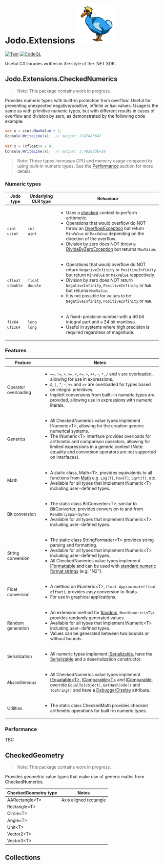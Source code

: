 # Jodo.Extensions <img src="PackageIcon.png" alt="Logo" height="128"/>

[![Test](https://github.com/JosephJShort/Jodo.Extensions/actions/workflows/tests.yml/badge.svg)](https://github.com/JosephJShort/Jodo.Extensions/actions/workflows/tests.yml) [![CodeQL](https://github.com/JosephJShort/Jodo.Extensions/actions/workflows/codeql-analysis.yml/badge.svg)](https://github.com/JosephJShort/Jodo.Extensions/actions/workflows/codeql-analysis.yml)

Useful C# libraries written in the style of the .NET SDK.

## Jodo.Extensions.CheckedNumerics

> Note: This package contains work in progress.

Provides numeric types with built-in protection from overflow. Useful for preventing unexpected negative/positive, infinite or `NaN` values. Usage is the same as with primitive numeric types, but with different results in cases of overflow and division by zero, as demonstrated by the following code example:
```csharp
var x = cint.MaxValue + 1;
Console.WriteLine(x);  // output: 2147483647

var x = (cfloat)4 / 0;
Console.WriteLine(x);  // output: 3.402823E+38
```
> Note: These types increases CPU and memory usage compared to using built-in numeric types. See the [Performance](#performance) section for more details.

### Numeric types

| Jodo type | Underlying CLR type | Behaviour |
| - | - | - |
| `cint`<br />`ucint` | `int`<br />`uint` | <ul><li>Uses a [checked](https://docs.microsoft.com/en-us/dotnet/csharp/language-reference/keywords/checked) context to perform arithmetic.</li><li>Operations that would overflow do NOT throw an [OverflowException](https://docs.microsoft.com/en-us/dotnet/api/system.overflowexception) but return `MinValue` or `MaxValue` depending on the direction of the overflow.</li><li>Division by zero does NOT throw a [DivideByZeroException](https://docs.microsoft.com/en-us/dotnet/api/system.dividebyzeroexception) but returns `MaxValue`.</li></ul> |
| `cfloat`<br />`cdouble` | `float`<br />`double` | <ul><li>Operations that would overflow do NOT return `NegativeInfinity` or `PositiveInfinity` but return `MinValue` or `MaxValue` respectively.</li><li>Division by zero does NOT return `NegativeInfinity`, `PositiveInfinity` or `NaN` but returns `MaxValue`.</li><li>It is not possible for values to be `NegativeInfinity`, `PositiveInfinity` or `NaN`.</li></ul> |
| `fix64`<br />`ufix64` | `long`<br />`long` | <ul><li>A fixed-precision number with a 40 bit integral part and a 24 bit mantissa.</li><li>Useful in systems where high precision is required regardless of magnitude.</li></ul> |

### Features

| Feature | Notes |
| - | - |
|  Operator overloading  | <ul><li>`==`, `!=`, `>`, `>=`, `<`, `<=`, `+`, `++`, `-`, `*`, `/` and `%` are overloaded, allowing for use in expressions.</li><li>`&`, `\|`, `^`, `~`, `<<` and `>>` are overloaded for types based on integral primitives.</li><li>Implicit conversions from built-in numeric types are provided, allowing use in expressions with numeric literals.</li></ul> |
| Generics | <ul><li>All CheckedNumerics value types implement INumeric\<T\>, allowing for the creation generic numerical systems.</li><li>The INumeric\<T\> interface provides overloads for arithmetic and comparison operators, allowing for limited expressions in a generic context (Note: equality and conversion operators are not supported on interfaces).</li></ul> |
| Math | <ul><li>A static class, Math\<T\>, provides equivalents to all functions from [Math](https://docs.microsoft.com/en-us/dotnet/api/system.math) e.g. `Log(T)`, `Pow(T)`, `Sqrt(T)`, etc.</li><li>Available for all types that implement INumeric\<T\> including user-defined types.</li></ul> |
| Bit conversion | <ul><li>The static class BitConverter\<T\>, similar to [BitConverter](https://docs.microsoft.com/en-us/dotnet/api/system.bitconverter), provides conversion to and from `ReadOnlySpan<byte>`.</li><li>Available for all types that implement INumeric\<T\> including user-defined types.</li></ul> |
| String conversion | <ul><li>The static class StringFormatter\<T\> provides string parsing and formatting.</li><li>Available for all types that implement INumeric\<T\> including user-defined types.</li><li>All CheckedNumerics value types implement [IFormattable](https://docs.microsoft.com/en-us/dotnet/api/system.iformattable) and can be used with [standard numeric format strings](https://docs.microsoft.com/en-us/dotnet/standard/base-types/standard-numeric-format-strings) (e.g. "N2").</li></ul> |
| Float conversion | <ul><li>A method on INumeric\<T\>, `float Approximate(float offset)`, provides easy conversion to floats.</li><li>For use in graphical applications.</li></ul> |
| Random generation | <ul><li>An extension method for [Random](https://docs.microsoft.com/en-us/dotnet/api/system.random), `NextNumeric\<T\>`, provides randomly generated values.</li><li>Available for all types that implement INumeric\<T\> including user-defined types.</li><li>Values can be generated between two bounds or without bounds.</li></ul> |
| Serialization | <ul><li>All numeric types implement [ISerializable](https://docs.microsoft.com/en-us/dotnet/api/system.runtime.serialization.iserializable), have the [Serializable](https://docs.microsoft.com/en-us/dotnet/api/system.serializableattribute) and a deserialization constructor.</li></ul> |
| _Miscellaneous_ | <ul><li>All CheckedNumerics value types implement [IEquatable\<T\>](https://docs.microsoft.com/en-us/dotnet/api/system.iequatable-1), [IComparable\<T\>](https://docs.microsoft.com/en-us/dotnet/api/system.icomparable-1) and [IComparable](https://docs.microsoft.com/en-us/dotnet/api/system.icomparable), override `EqualTo(object)`, `GetHashCode()` and `ToString()` and have a [DebuggerDisplay](https://docs.microsoft.com/en-us/dotnet/api/system.diagnostics.debuggerdisplayattribute) attribute.</li></ul> |
  | Utilities | <ul><li>The static class CheckedMath provides checked arithmetic operations for built-in numeric types.</li></ul> |

### Performance
TBC

CheckedGeometry
---------------

> Note: This package contains work in progress.

Provides geometric value types that make use of generic maths from CheckedNumerics.

| CheckedGeometry type | Notes |
| - | - |
| AARectangle\<T\> | Axis aligned rectangle |
| Rectangle\<T\> |  |
| Circle\<T\> |  |
| Angle\<T\> |  |
| Unit\<T\> |  |
| Vector2\<T\> |  |
| Vector3\<T\> |  |

Collections
-----------
